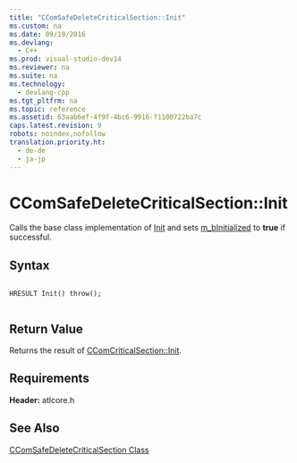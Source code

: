 ```yaml
---
title: "CComSafeDeleteCriticalSection::Init"
ms.custom: na
ms.date: 09/19/2016
ms.devlang: 
  - C++
ms.prod: visual-studio-dev14
ms.reviewer: na
ms.suite: na
ms.technology: 
  - devlang-cpp
ms.tgt_pltfrm: na
ms.topic: reference
ms.assetid: 63aab6ef-4f9f-4bc6-9916-f1100722ba7c
caps.latest.revision: 9
robots: noindex,nofollow
translation.priority.ht: 
  - de-de
  - ja-jp
---
```

# CComSafeDeleteCriticalSection::Init
Calls the base class implementation of [Init](../vs140/CComCriticalSection--Init.md) and sets [m_bInitialized](../vs140/CComSafeDeleteCriticalSection--m_bInitialized.md) to **true** if successful.  
  
## Syntax  
  
```  
  
HRESULT Init() throw();  
  
```  
  
## Return Value  
 Returns the result of [CComCriticalSection::Init](../vs140/CComCriticalSection--Init.md).  
  
## Requirements  
 **Header:** atlcore.h  
  
## See Also  
 [CComSafeDeleteCriticalSection Class](../vs140/CComSafeDeleteCriticalSection-Class.md)